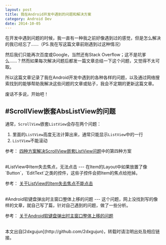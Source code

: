 ```yaml
---
layout: post
title: 我在Android开发中遇到的问题和解决方案
category: Android Dev
date: 2014-10-05
---
```


在开发中遇到问题的时候，我一直有一种我之前好像遇到过的感觉，但是怎么解决的我已经忘了……（PS.我在写这篇文章前刚遇到过这种情况）

然后我们只能再次百度或Google，当然还有Stack Overflow；这不是坑爹么……？然而如果每次解决问题后都发一篇文章总结一下这个问题，又觉得不太可取。

所以这篇文章记录了我在Android开发中遇到的各种各样的问题，以及通过网络搜索找到的能够帮助我解决这些问题的文章或贴子，我会不定期的更新这篇文章。

废话不多说，开始吧！

#ScrollView嵌套AbsListView的问题
---
通常，`ScrollView`嵌套`ListView`会存在两个问题：

1. 里面的`ListView`高度无法计算出来，通常只能显示`ListView`中的一行
2. `ListView`不能滚动

参考：
[四种方案解决ScrollView嵌套ListView问题](http://www.apkbus.com/android-161576-1-1.html)中的第四种方案

<!-- more -->

<br/>
#ListView中Item失去焦点，无法点击
---
在Item的Layout中如果放置了像`Button`，`EditText`之类的控件，这些子控件会把Item的焦点给抢掉。

参考：
[关于ListView的Item失去焦点不能点击](http://blog.csdn.net/beijingshi1/article/details/10431589)

<br/>
#Android软键盘弹出时主窗口整体上移的问题
---
这个问题，网上没找到写的像样的文章，就自己写了篇，针对自己遇到的问题，做了一些分析。

参考：
[关于Android软键盘弹出时主窗口整体上移的问题](/blog/2014/10/05/Android-Problem-and-Solution-Collection.html)


<br/>
本文出自[2dxgujun](http://github.com/2dxgujun)，转载时请注明出处及相应链接。